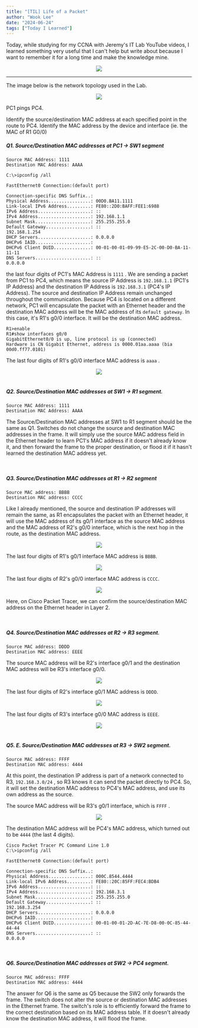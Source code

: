 ```yaml
---
title: "[TIL] Life of a Packet"
author: "Wook Lee"
date: "2024-06-24"
tags: ["Today I Learned"]
---
```


Today, while studying for my CCNA with Jeremy's IT Lab YouTube videos, I learned something very useful that I can't help but write about because I want to remember it for a long time and make the knowledge mine.

<div style="text-align: center"><img src="./pepe-internet.gif"></div>

---

The image below is the network topology used in the Lab.

<div style="text-align: center"><img src="./image15.png"></div>

PC1 pings PC4.

Identify the source/destination MAC address at each specified point in the route to PC4.
Identify the MAC address by the device and interface (ie. the MAC of R1 G0/0)
</br>

##### Q1. Source/Destination MAC addresses at PC1 → SW1 segment

```
Source MAC Address: 1111
Destination MAC Address: AAAA
```

```
C:\>ipconfig /all

FastEthernet0 Connection:(default port)

Connection-specific DNS Suffix..:
Physical Address................: 00D0.BA11.1111
Link-local IPv6 Address.........: FE80::2D0:BAFF:FEE1:6988
IPv6 Address....................: ::
IPv4 Address....................: 192.168.1.1
Subnet Mask.....................: 255.255.255.0
Default Gateway.................: ::
192.168.1.254
DHCP Servers....................: 0.0.0.0
DHCPv6 IAID.....................:
DHCPv6 Client DUID..............: 00-01-00-01-09-99-E5-2C-00-D0-BA-11-11-11
DNS Servers.....................: ::
0.0.0.0
```

the last four digits of PC1's MAC Address is `1111` . We are sending a packet from PC1 to PC4, which means the source IP Address is `192.168.1.1` (PC1's IP Address) and the destination IP Address is `192.168.3.1` (PC4's IP Address). The source and destination IP Address remain unchanged throughout the communication. Because PC4 is located on a different network, PC1 will encapsulate the packet with an Ethernet header and the destination MAC address will be the MAC address of its `default gateway`. In this case, it's R1's g0/0 interface. It will be the destination MAC address.

```
R1>enable
R1#show interfaces g0/0
GigabitEthernet0/0 is up, line protocol is up (connected)
Hardware is CN Gigabit Ethernet, address is 0000.01aa.aaaa (bia 00d0.ff77.0101)
```

The last four digits of R1's g0/0 interface MAC address is `aaaa` .

<div style="text-align: center"><img src="./image16.png"></div>

<br/>

##### Q2. Source/Destination MAC addresses at SW1 → R1 segment.

```
Source MAC Address: 1111
Destination MAC Address: AAAA
```

The Source/Destination MAC addresses at SW1 to R1 segment should be the same as Q1. Switches do not change the source and destination MAC addresses in the frame. It will simply use the source MAC address field in the Ethernet header to learn PC1's MAC address if it doesn't already know it, and then forward the frame to the proper destination, or flood it if it hasn't learned the destination MAC address yet.

<br/>

##### Q3. Source/Destination MAC addresses at R1 → R2 segment

```
Source MAC address: BBBB
Destination MAC address: CCCC
```

Like I already mentioned, the source and destination IP addresses will remain the same, as R1 encapsulates the packet with an Ethernet header, it will use the MAC address of its g0/1 interface as the source MAC address and the MAC address of R2's g0/0 interface, which is the next hop in the route, as the destination MAC address.

<div style="text-align: center"><img src="./image17.png"></div>

The last four digits of R1's g0/1 interface MAC address is `BBBB`.

<div style="text-align: center"><img src="./image18.png"></div>

The last four digits of R2's g0/0 interface MAC address is `CCCC`.

<div style="text-align: center"><img src="./image19.png"></div>

Here, on Cisco Packet Tracer, we can confirm the source/destination MAC address on the Ethernet header in Layer 2.

<br/>

##### Q4. Source/Destination MAC addresses at R2 → R3 segment.

```
Source MAC address: DDDD
Destination MAC address: EEEE
```

The source MAC address will be R2's interface g0/1 and the destination MAC address will be R3's interface g0/0.

<div style="text-align: center"><img src="./image20.png"></div>

The last four digits of R2's interface g0/1 MAC address is `DDDD`.

<div style="text-align: center"><img src="./image21.png"></div>

The last four digits of R3's interface g0/0 MAC address is `EEEE`.

<div style="text-align: center"><img src="./image22.png"></div>

<br/>

##### Q5. E. Source/Destination MAC addresses at R3 → SW2 segment.

```
Source MAC address: FFFF
Destination MAC address: 4444
```

At this point, the destination IP address is part of a network connected to R3, `192.168.3.0/24` , so R3 knows it can send the packet directly to PC4. So, it will set the destination MAC address to PC4's MAC address, and use its own address as the source.

The source MAC address will be R3's g0/1 interface, which is `FFFF` .

<div style="text-align: center"><img src="./image23.png"></div>

The destination MAC address will be PC4's MAC address, which turned out to be `4444` (the last 4 digits).

```
Cisco Packet Tracer PC Command Line 1.0
C:\>ipconfig /all

FastEthernet0 Connection:(default port)

Connection-specific DNS Suffix..:
Physical Address................: 000C.8544.4444
Link-local IPv6 Address.........: FE80::20C:85FF:FEC4:BDB4
IPv6 Address....................: ::
IPv4 Address....................: 192.168.3.1
Subnet Mask.....................: 255.255.255.0
Default Gateway.................: ::
192.168.3.254
DHCP Servers....................: 0.0.0.0
DHCPv6 IAID.....................:
DHCPv6 Client DUID..............: 00-01-00-01-2D-AC-7E-D8-00-0C-85-44-44-44
DNS Servers.....................: ::
0.0.0.0
```

<br/>

##### Q6. Source/Destination MAC addresses at SW2 → PC4 segment.

```
Source MAC address: FFFF
Destination MAC address: 4444
```

The answer for Q6 is the same as Q5 because the SW2 only forwards the frame. The switch does not alter the source or destination MAC addresses in the Ethernet frame. The switch's role is to efficiently forward the frame to the correct destination based on its MAC address table. If it doesn't already know the destination MAC address, it will flood the frame.
